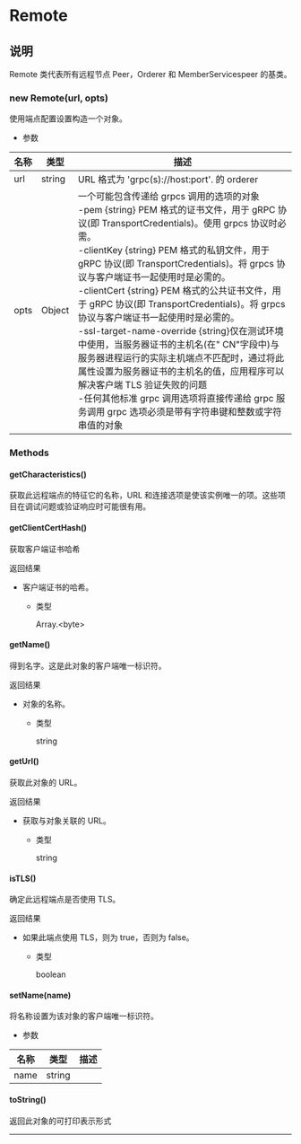 # Remote

## 说明

Remote 类代表所有远程节点 Peer，Orderer 和 MemberServicespeer 的基类。

### new Remote(url, opts)

使用端点配置设置构造一个对象。

- 参数

| 名称 | 类型   | 描述                                                                                                                                                                                                                                                                                                                                                                                                                                                                                                                                                                                                                                                                                                                                                        |
| ---- | ------ | ----------------------------------------------------------------------------------------------------------------------------------------------------------------------------------------------------------------------------------------------------------------------------------------------------------------------------------------------------------------------------------------------------------------------------------------------------------------------------------------------------------------------------------------------------------------------------------------------------------------------------------------------------------------------------------------------------------------------------------------------------------- |
| url  | string | URL 格式为 'grpc(s)://host:port'. 的 orderer                                                                                                                                                                                                                                                                                                                                                                                                                                                                                                                                                                                                                                                                                                                |
| opts | Object | 一个可能包含传递给 grpcs 调用的选项的对象<br>-pem {string} PEM 格式的证书文件，用于 gRPC 协议(即 TransportCredentials)。使用 grpcs 协议时必需。<br>-clientKey {string} PEM 格式的私钥文件，用于 gRPC 协议(即 TransportCredentials)。将 grpcs 协议与客户端证书一起使用时是必需的。<br>-clientCert {string} PEM 格式的公共证书文件，用于 gRPC 协议(即 TransportCredentials)。将 grpcs 协议与客户端证书一起使用时是必需的。<br>-ssl-target-name-override {string}仅在测试环境中使用，当服务器证书的主机名(在" CN"字段中)与服务器进程运行的实际主机端点不匹配时，通过将此属性设置为服务器证书的主机名的值，应用程序可以解决客户端 TLS 验证失败的问题<br>-任何其他标准 grpc 调用选项将直接传递给 grpc 服务调用 grpc 选项必须是带有字符串键和整数或字符串值的对象 |

### Methods

#### getCharacteristics()

获取此远程端点的特征它的名称，URL 和连接选项是使该实例唯一的项。这些项目在调试问题或验证响应时可能很有用。

#### getClientCertHash()

获取客户端证书哈希

返回结果

- 客户端证书的哈希。

  - 类型

    Array.&lt;byte&gt;

#### getName()

得到名字。这是此对象的客户端唯一标识符。

返回结果

- 对象的名称。

  - 类型

    string

#### getUrl()

获取此对象的 URL。

返回结果

- 获取与对象关联的 URL。

  - 类型

    string

#### isTLS()

确定此远程端点是否使用 TLS。

返回结果

- 如果此端点使用 TLS，则为 true，否则为 false。

  - 类型

    boolean

#### setName(name)

将名称设置为该对象的客户端唯一标识符。

- 参数

| 名称 | 类型   | 描述 |
| ---- | ------ | ---- |
| name | string |      |

#### toString()

返回此对象的可打印表示形式

---
